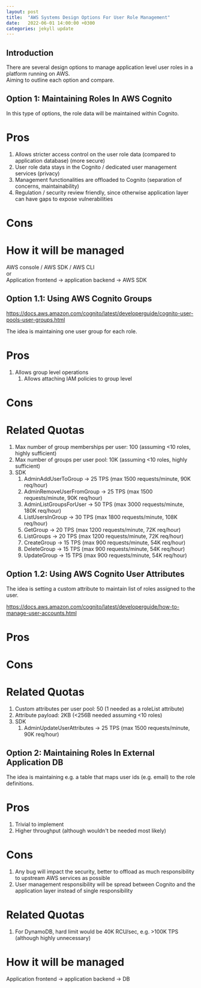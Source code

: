 ```yaml
---
layout: post
title:  "AWS Systems Design Options For User Role Management"
date:   2022-06-01 14:00:00 +0300
categories: jekyll update
---
```


## Introduction

There are several design options to manage application level user roles in a platform running on AWS.  
Aiming to outline each option and compare.  

## Option 1: Maintaining Roles In AWS Cognito

In this type of options, the role data will be maintained within Cognito.

# Pros
1. Allows stricter access control on the user role data (compared to application database) (more secure)
1. User role data stays in the Cognito / dedicated user management services (privacy)
1. Management functionalities are offloaded to Cognito (separation of concerns, maintainability)
1. Regulation / security review friendly, since otherwise application layer can have gaps to expose vulnerabilities

# Cons

# How it will be managed

AWS console / AWS SDK / AWS CLI  
or  
Application frontend -> application backend -> AWS SDK  

## Option 1.1: Using AWS Cognito Groups

https://docs.aws.amazon.com/cognito/latest/developerguide/cognito-user-pools-user-groups.html  

The idea is maintaining one user group for each role.  

# Pros

1. Allows group level operations  
    1. Allows attaching IAM policies to group level

# Cons

# Related Quotas
1. Max number of group memberships per user: 100 (assuming <10 roles, highly sufficient)
1. Max number of groups per user pool: 10K (assuming <10 roles, highly sufficient)
1. SDK
    1. AdminAddUserToGroup -> 25 TPS (max 1500 requests/minute, 90K req/hour)
    1. AdminRemoveUserFromGroup -> 25 TPS (max 1500 requests/minute, 90K req/hour)
    1. AdminListGroupsForUser -> 50 TPS (max 3000 requests/minute, 180K req/hour)
    1. ListUsersInGroup -> 30 TPS (max 1800 requests/minute, 108K req/hour)
    1. GetGroup -> 20 TPS (max 1200 requests/minute, 72K req/hour)
    1. ListGroups -> 20 TPS (max 1200 requests/minute, 72K req/hour)
    1. CreateGroup -> 15 TPS (max 900 requests/minute, 54K req/hour)
    1. DeleteGroup -> 15 TPS (max 900 requests/minute, 54K req/hour)
    1. UpdateGroup -> 15 TPS (max 900 requests/minute, 54K req/hour)


## Option 1.2: Using AWS Cognito User Attributes

The idea is setting a custom attribute to maintain list of roles assigned to the user.  

https://docs.aws.amazon.com/cognito/latest/developerguide/how-to-manage-user-accounts.html  

# Pros

# Cons

# Related Quotas
1. Custom attributes per user pool: 50 (1 needed as a roleList attribute)
1. Attribute payload: 2KB (<256B needed assuming <10 roles)
1. SDK
    1. AdminUpdateUserAttributes -> 25 TPS (max 1500 requests/minute, 90K req/hour)

## Option 2: Maintaining Roles In External Application DB

The idea is maintaining e.g. a table that maps user ids (e.g. email) to the role definitions.  

# Pros
1. Trivial to implement
1. Higher throughput (although wouldn't be needed most likely)

# Cons
1. Any bug will impact the security, better to offload as much responsibility to upstream AWS services as possible
1. User management responsibility will be spread between Cognito and the application layer instead of single responsibility

# Related Quotas
1. For DynamoDB, hard limit would be 40K RCU/sec, e.g. >100K TPS (although highly unnecessary)

# How it will be managed

Application frontend -> application backend -> DB